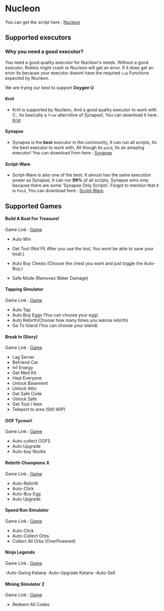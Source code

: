 # Nucleon
You can get the script here : [Nucleon](about:blank)
## Supported executors
### Why you need a good executor?
You need a good quality executor for Nucleon's needs. Without a good executor, Roblox might crash or Nucleon will get an error. If it does get an error its because your executor doesnt have the required `Lua` Functions expected by Nucleon.

We are trying our best to support **Oxygen U**

#### **Krnl**
- Krnl is supported by Nucleon, And a good quality executor to work with C:, Its basically a `free` alternitive of Synapse!, You can download it here : [Krnl](https://krnl.place)

#### **Synapse**
- Synapse is the **best** executor in the community, It can run all scripts, Its the best executor to work with, All though its `paid`, Its an amazing executor! You can download from here : [Synapse](https://x.synapse.to/)

#### **Script-Ware**
- Script-Ware is also one of the best. It almost has the same execution power as Synapse, It can run **99%** of all scripts, Synapse wins only because there are some 'Synapse Only Scripts'. Forgot to mention that it is `Paid`, You can download here : [Script-Ware](https://Script-Ware.com)

## Supported Games
####  Build A Boat For Treasure! 
Game Link : [Game](https://web.roblox.com/games/537413528/Build-A-Boat-For-Treasure?gameSearchSessionInfo=9687e705-4c7b-43b7-9acc-08bbb1218be9&isAd=false&nativeAdData=&numberOfLoadedTiles=66&page=searchPage&placeId=537413528&position=0&universeId=210851291)
- Auto Win

- Get Tool (Not FE After you use the tool, You wont be able to save your boat.)

- Auto Buy Chests (Choose the chest you want and just toggle the Auto-Buy.)

- Safe Mode (Removes Water Damage)

#### Tapping Simulator
Game Link : [Game](https://web.roblox.com/games/9498006165/TRADE-PLAZA-Tapping-Simulator?gameSearchSessionInfo=35a61c47-d47e-4ca6-8cad-550d76723e04&isAd=false&nativeAdData=&numberOfLoadedTiles=66&page=searchPage&placeId=9498006165&position=0&universeId=3539939379)
- Auto Tap 
- Auto Buy Eggs (You can choose your egg)
- Auto Rebirth(Choose how many times you wanna rebirth)
- Go To Island (You can choose your island)

#### Break In (Story)
Game Link : [Game](https://web.roblox.com/games/3851622790/Break-In-Story?gameSearchSessionInfo=1c987d4a-4147-4dde-a8aa-af465cd50a03&isAd=false&nativeAdData=&numberOfLoadedTiles=66&page=searchPage&placeId=3851622790&position=0&universeId=1318971886)

- Lag Server
- Befriend Cat
- Inf Energy
- Get Med Kit
- Heal Everyone
- Unlock Basement
- Unlock Attic
- Get Safe Code
- Unlock Safe
- Get Tool / Item
- Teleport to area (Still WIP)

#### OOF Tycoon!
Game Link : [Game](https://www.roblox.com/games/10325366821/OOF-Tycoon-Update-4)

- Auto-collect OOFS
- Auto Upgrade
- Auto-buy Noobs


#### Rebirth Champions X
Game Link : [Game](https://www.roblox.com/games/8540346411/AQUA-Rebirth-Champions-X)

- Auto-Rebirth
- Auto-Click
- Auto-Buy Egg
- Auto Upgrade


#### Speed Run Simulator
Game Link : [Game](https://www.roblox.com/games/7047488135/Speed-Run-Simulator)

- Auto-Click
- Auto-Collect Orbs
- Collect All Orbs (OverPowered)


#### Ninja Legends
Game Link : [Game](https://www.roblox.com/games/3956818381/Ninja-Legends)

-Auto-Swing Katana
-Auto-Upgrade Katana
-Auto-Sell


#### Mining Simulator 2
Game Link : [Game](https://www.roblox.com/games/9551640993/MYSTERY-LUCK-Mining-Simulator-2)

- Redeem All Codes
